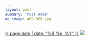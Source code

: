 ```yaml
---
layout: post
summary: 'Post #489'
og_image: 489-966.jpg
---
```


<p>
  <time><a href="/489">{{ page.date | date: "%B %e, %Y" }}</a></time>
  <a href="/489"><img src="{{ site.assets_url }}/489-483.jpg" srcset="{{ site.assets_url }}/489-966.jpg 966w, {{ site.assets_url }}/489-724.jpg 724w, {{ site.assets_url }}/489-483.jpg 483w, {{ site.assets_url }}/489-242.jpg 242w" sizes="(min-width: 700px) 50vw, calc(100vw - 2rem)" /></a>
</p>
